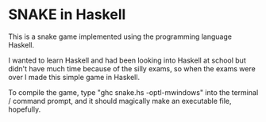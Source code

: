 # SNAKE in Haskell

This is a snake game implemented using the programming language Haskell.

I wanted to learn Haskell and had been looking into Haskell at school but didn't have much time because of the silly exams, so when the exams were over I made this simple game in Haskell.

To compile the game, type "ghc snake.hs -optl-mwindows" into the terminal / command prompt, and it should magically make an executable file, hopefully.
